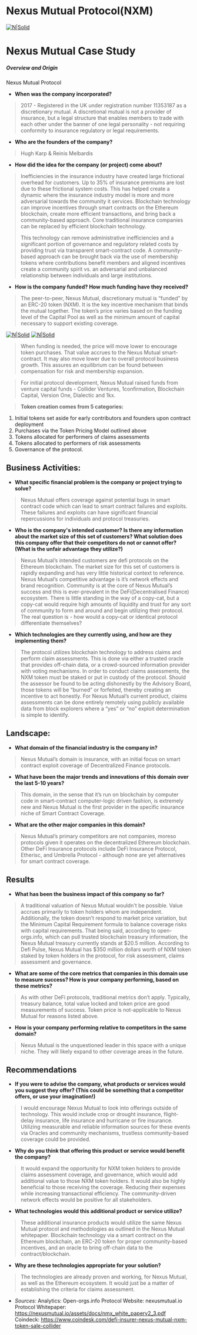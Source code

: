 # Nexus Mutual Protocol(NXM)

[![N|Solid](https://assets.coingecko.com/coins/images/11810/small/nexus-mutual.jpg?1594547726)](https://nexusmutual.io)

# Nexus Mutual Case Study
 
##### Overview and Origin
 
 
Nexus Mutual Protocol
 
* **When was the company incorporated?**
> 2017 - Registered in the UK under registration number 11353187 as a discretionary mutual. A discretional mutual is not a provider of insurance, but a legal structure that enables members to trade with each other under the banner of one legal personality - not requiring conformity to insurance regulatory or legal requirements.
 
* **Who are the founders of the company?**
> Hugh Karp & Reinis Melbardis
 
* **How did the idea for the company (or project) come about?**
>Inefficiencies in the insurance industry have created large frictional overhead for customers. Up to 35% of insurance premiums are lost due to these frictional system costs. This has helped create a dynamic where the insurance industry model  is more and more adversarial towards the community it services. Blockchain technology can improve incentives through smart contracts on the Ethereum blockchain, create more efficient transactions, and bring back a community-based approach. Core traditional insurance companies can be replaced by efficient blockchain technology. 
>
>This technology can remove administrative inefficiencies and a significant portion of governance and regulatory related costs by providing trust via transparent smart-contract code. A community-based approach can be brought back via the use of membership tokens where contributions benefit members and aligned incentives create a community spirit vs. an adversarial and unbalanced relationship between individuals and large institutions.
 
* **How is the company funded? How much funding have they received?**
>The peer-to-peer, Nexus Mutual, discretionary mutual is “funded” by an ERC-20 token (NXM). It is the key incentive mechanism that binds the mutual together. The token’s price varies based on the funding level of the Capital Pool as well as the minimum amount of capital necessary to support existing coverage.
 
[![N|Solid](https://nexusmutual.io/assets/img/graph-1-continuous-token-model.svg)](https://nexusmutual.io/token-model.html)
[![N|Solid](https://nexusmutual.io/assets/img/graph-5-capital-pool-decrease.svg)](https://nexusmutual.io/token-model.html)
 
>When funding is needed, the price will move lower to encourage token purchases. That value accrues to the Nexus Mutual smart-contract.  It may also move lower due to overall protocol business growth. This assures an equilibrium can be found between compensation for risk and membership expansion.

>For initial protocol development, Nexus Mutual raised funds from venture capital funds - Collider Ventures, 1confirmation, Blockchain Capital, Version One, Dialectic and 1kx.
 
>**Token creation comes from 5 categories:**
1. Initial tokens set aside for early contributors and founders upon contract deployment
2. Purchases via the Token Pricing Model outlined above
3. Tokens allocated for performers of claims assessments 
4. Tokens allocated to performers of risk assessments
5. Governance of the protocol. 
 
 
## Business Activities:
 
* **What specific financial problem is the company or project trying to solve?**
 >Nexus Mutual offers coverage against potential bugs in smart contract code which can lead to smart contract failures and exploits. These failures and exploits can have significant financial repercussions for individuals and protocol treasuries.
 
* **Who is the company's intended customer?  Is there any information about the market size of this set of customers?
What solution does this company offer that their competitors do not or cannot offer? (What is the unfair advantage they utilize?)**
 > Nexus Mutual’s intended customers are defi protocols on the Ethereum blockchain. The market size for this set of customers is rapidly expanding and has very little historical context to reference. Nexus Mutual’s competitive advantage is it’s network effects and brand recognition. Community is at the core of Nexus Mutual’s success and this is ever-prevalent in the DeFi(Decentralised Finance) ecosystem. There is little standing in the way of a copy-cat, but a copy-cat would require high amounts of liquidity and trust for any sort of community to form and around and begin utilizing their protocol. The real question is - how would a copy-cat or identical protocol differentiate themselves?
 
* **Which technologies are they currently using, and how are they implementing them?**
>The protocol utilizes blockchain technology to address claims and perform claim assessments. This is done via either a trusted oracle that provides off-chain data, or a crowd-sourced information provider with voting mechanisms. In order to conduct claims assessments, the NXM token must be staked or put in custody of the protocol. Should the assessor be found to be acting dishonestly by the Advisory Board, those tokens will be “burned” or forfeited, thereby creating an incentive to act honestly. For Nexus Mutual’s current product, claims assessments can be done entirely remotely using publicly available data from block explorers where a “yes” or “no” exploit determination is simple to identify.
 
## Landscape:
 
* **What domain of the financial industry is the company in?**
>Nexus Mutual’s domain is insurance, with an initial focus on smart contract exploit coverage of Decentralized Finance protocols.
 
* **What have been the major trends and innovations of this domain over the last 5-10 years?**
>This domain, in the sense that it’s run on blockchain by computer code in smart-contract computer-logic driven fashion, is extremely new and Nexus Mutual is the first provider in the specific insurance niche of Smart Contract Coverage.
 
* **What are the other major companies in this domain?**
>Nexus Mutual’s primary competitors are not companies, moreso protocols given it operates on the decentralized Ethereum blockchain. Other DeFi Insurance protocols include DeFi Insurance Protocol, Etherisc, and Umbrella Protocol - although none are yet alternatives for smart contract coverage.
 
 
## Results
 
* **What has been the business impact of this company so far?**
>A traditional valuation of Nexus Mutual wouldn't be possible. Value accrues primarily to token holders whom are independent. Additionally, the token doesn’t respond to market price variation, but the Minimum Capital Requirement formula to balance coverage risks with capital requirements. That being said, according to open-orgs.info, which can pull trusted blockchain treasury information, the Nexus Mutual treasury currently stands at $20.5 million. According to Defi Pulse, Nexus Mutual has $350 million dollars worth of NXM token staked by token holders  in the protocol, for risk assessment, claims assessment and governance.
* **What are some of the core metrics that companies in this domain use to measure success? How is your company performing, based on these metrics?**
>As with other DeFi protocols, traditional metrics don’t apply. Typically, treasury balance, total value locked and token price are good measurements of success. Token price is not-applicable to Nexus Mutual for reasons listed above.
 
* **How is your company performing relative to competitors in the same domain?**
>Nexus Mutual is the unquestioned leader in this space with a unique niche. They will likely expand to other coverage areas in the future.
 
 
## Recommendations
 
* **If you were to advise the company, what products or services would you suggest they offer? (This could be something that a competitor offers, or use your imagination!)**
>I would encourage Nexus Mutual to look into offerings outside of technology. This would include crop or drought insurance, flight-delay insurance, life insurance and hurricane or fire insurance. Utilizing measurable and reliable information sources for these events via Oracles and community mechanisms, trustless community-based coverage could be provided. 
 
* **Why do you think that offering this product or service would benefit the company?**
>It would expand the opportunity for NXM token holders to provide claims assessment coverage, and governance, which would add additional value to those NXM token holders. It would also be highly beneficial to those receiving the coverage. Reducing their expenses while increasing transactional efficiency. The community-driven network effects would be positive for all stakeholders.
 
* **What technologies would this additional product or service utilize?**
>These additional insurance products would utilize the same Nexus Mutual protocol and methodologies as outlined in the Nexus Mutual whitepaper. Blockchain technology via a smart contract on the Ethereum blockchain, an ERC-20 token for proper community-based incentives, and an oracle to bring off-chain data to the contract/blockchain.
 
* **Why are these technologies appropriate for your solution?**
>The technologies are already proven  and working, for Nexus Mutual, as well as the Ethereum ecosystem. It would just be a matter of establishing the criteria for claims assessment.

* *Sources:* 
Analytics: Open-orgs.info
Protocol Website: nexusmutual.io
Protocol Whitepaper: https://nexusmutual.io/assets/docs/nmx_white_paperv2_3.pdf
Coindeck: https://www.coindesk.com/defi-insurer-nexus-mutual-nxm-token-sale-collider



```

